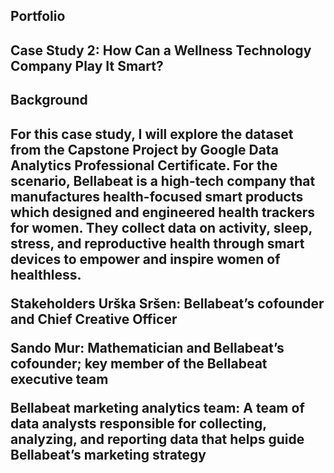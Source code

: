 ## Portfolio

## Case Study 2: How Can a Wellness Technology Company Play It Smart?

<h2> Background <h2> 
For this case study, I will explore the dataset from the Capstone Project by Google Data Analytics Professional Certificate. For the scenario, Bellabeat is a high-tech company that manufactures health-focused smart products which designed and engineered health trackers for women. They collect data on activity, sleep, stress, and reproductive health through smart devices to empower and inspire women of healthless. 

Stakeholders
Urška Sršen: Bellabeat’s cofounder and Chief Creative Officer

Sando Mur: Mathematician and Bellabeat’s cofounder; key member of the Bellabeat executive team

Bellabeat marketing analytics team: A team of data analysts responsible for collecting, analyzing, and reporting data that helps guide Bellabeat’s marketing strategy
